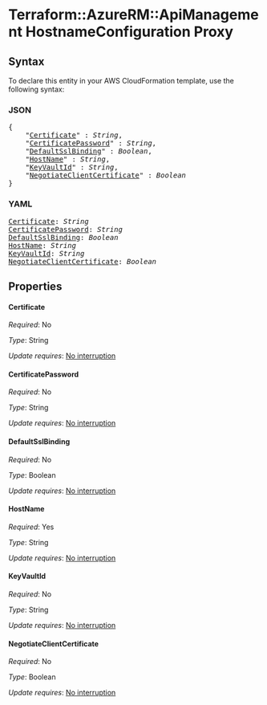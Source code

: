 # Terraform::AzureRM::ApiManagement HostnameConfiguration Proxy

## Syntax

To declare this entity in your AWS CloudFormation template, use the following syntax:

### JSON

<pre>
{
    "<a href="#certificate" title="Certificate">Certificate</a>" : <i>String</i>,
    "<a href="#certificatepassword" title="CertificatePassword">CertificatePassword</a>" : <i>String</i>,
    "<a href="#defaultsslbinding" title="DefaultSslBinding">DefaultSslBinding</a>" : <i>Boolean</i>,
    "<a href="#hostname" title="HostName">HostName</a>" : <i>String</i>,
    "<a href="#keyvaultid" title="KeyVaultId">KeyVaultId</a>" : <i>String</i>,
    "<a href="#negotiateclientcertificate" title="NegotiateClientCertificate">NegotiateClientCertificate</a>" : <i>Boolean</i>
}
</pre>

### YAML

<pre>
<a href="#certificate" title="Certificate">Certificate</a>: <i>String</i>
<a href="#certificatepassword" title="CertificatePassword">CertificatePassword</a>: <i>String</i>
<a href="#defaultsslbinding" title="DefaultSslBinding">DefaultSslBinding</a>: <i>Boolean</i>
<a href="#hostname" title="HostName">HostName</a>: <i>String</i>
<a href="#keyvaultid" title="KeyVaultId">KeyVaultId</a>: <i>String</i>
<a href="#negotiateclientcertificate" title="NegotiateClientCertificate">NegotiateClientCertificate</a>: <i>Boolean</i>
</pre>

## Properties

#### Certificate

_Required_: No

_Type_: String

_Update requires_: [No interruption](https://docs.aws.amazon.com/AWSCloudFormation/latest/UserGuide/using-cfn-updating-stacks-update-behaviors.html#update-no-interrupt)

#### CertificatePassword

_Required_: No

_Type_: String

_Update requires_: [No interruption](https://docs.aws.amazon.com/AWSCloudFormation/latest/UserGuide/using-cfn-updating-stacks-update-behaviors.html#update-no-interrupt)

#### DefaultSslBinding

_Required_: No

_Type_: Boolean

_Update requires_: [No interruption](https://docs.aws.amazon.com/AWSCloudFormation/latest/UserGuide/using-cfn-updating-stacks-update-behaviors.html#update-no-interrupt)

#### HostName

_Required_: Yes

_Type_: String

_Update requires_: [No interruption](https://docs.aws.amazon.com/AWSCloudFormation/latest/UserGuide/using-cfn-updating-stacks-update-behaviors.html#update-no-interrupt)

#### KeyVaultId

_Required_: No

_Type_: String

_Update requires_: [No interruption](https://docs.aws.amazon.com/AWSCloudFormation/latest/UserGuide/using-cfn-updating-stacks-update-behaviors.html#update-no-interrupt)

#### NegotiateClientCertificate

_Required_: No

_Type_: Boolean

_Update requires_: [No interruption](https://docs.aws.amazon.com/AWSCloudFormation/latest/UserGuide/using-cfn-updating-stacks-update-behaviors.html#update-no-interrupt)

